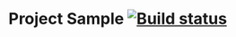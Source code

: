 # Project Sample  [![Build status](https://ci.appveyor.com/api/projects/status/k2h1fuqr08u64837?svg=true)](https://ci.appveyor.com/project/antidot8/postman)
